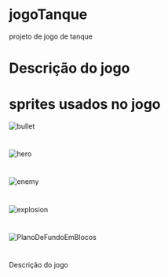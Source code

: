# jogoTanque
projeto de jogo de tanque

# Descrição do jogo



# sprites usados no jogo

![bullet](https://github.com/gabrielkhodor/jogoTanque/assets/44448751/ffd171c6-7d3d-4827-8bb5-cee8604ddd8d)
#
![hero](https://github.com/gabrielkhodor/jogoTanque/assets/44448751/5ee873b1-8fa2-4171-8f20-e6f250192bc2)
#
![enemy](https://github.com/gabrielkhodor/jogoTanque/assets/44448751/0e6bef4a-85d7-4b9d-8225-ed9c2ffb066d)
#
![explosion](https://github.com/gabrielkhodor/jogoTanque/assets/44448751/7e1d82b5-4194-4675-8ad4-a273e207a1fc)
#
![PlanoDeFundoEmBlocos](https://github.com/gabrielkhodor/jogoTanque/assets/44448751/178108f4-ba93-4e9e-a17e-35bfb21fed66)
#

Descrição do jogo







